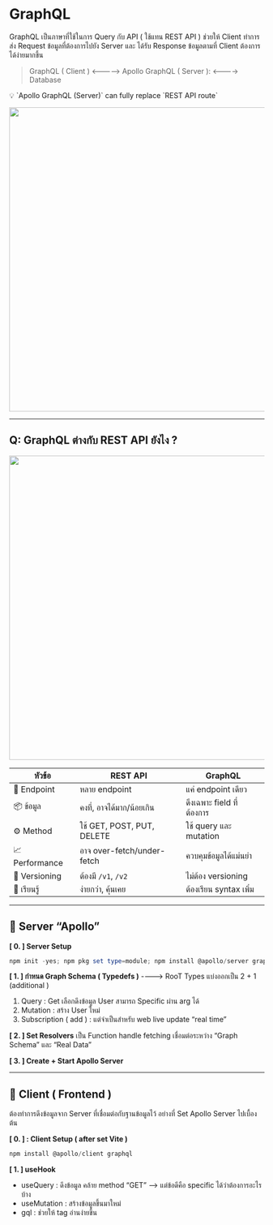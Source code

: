 # GraphQL

GraphQL เป็นภาษาที่ใช้ในการ Query กับ API ( ใช้แทน REST API ) ช่วยให้ Client ทำการส่ง Request ข้อมูลที่ต้องการไปยัง Server และ ได้รับ Response ข้อมูลตามที่ Client ต้องการได้ง่ายมากขึ้น

> GraphQL ( Client ) <————> Apollo GraphQL ( Server ): <----> Database
 

<aside>
💡 `Apollo GraphQL (Server)` can fully replace `REST API route`
</aside> 

<p align="center">
 <img src="https://github.com/user-attachments/assets/d55a1f46-d665-454c-ad8e-8ca79006b23a" width="600"/>
</p>

---

## Q:   GraphQL ต่างกับ REST API ยังไง ?

<img src="https://github.com/user-attachments/assets/5823f467-ab3b-4a0c-8a49-6a05bbf72188" width="600"/>

| หัวข้อ | REST API | GraphQL |
|--------|----------|---------|
| 📍 Endpoint | หลาย endpoint | แค่ endpoint เดียว |
| 📦 ข้อมูล | คงที่, อาจได้มาก/น้อยเกิน | ดึงเฉพาะ field ที่ต้องการ |
| ⚙️ Method | ใช้ GET, POST, PUT, DELETE | ใช้ query และ mutation |
| 📈 Performance | อาจ over-fetch/under-fetch | ควบคุมข้อมูลได้แม่นยำ |
| 🚧 Versioning | ต้องมี `/v1`, `/v2` | ไม่ต้อง versioning |
| 📡 เรียนรู้ | ง่ายกว่า, คุ้นเคย | ต้องเรียน syntax เพิ่ม | 

---
## 📁 Server “Apollo”
 
**[ 0. ] Server Setup**
```powershell
npm init -yes; npm pkg set type=module; npm install @apollo/server graphql
```
**[ 1. ] กำหนด Graph Schema ( Typedefs )** ----> RooT Types แบ่งออกเป็น 2 + 1 (additional )

1. Query : Get เลือกดึงข้อมูล User สามารถ Specific ผ่าน arg ได้
2. Mutation : สร้าง User ใหม่
3. Subscription ( add ) : แต่จำเป็นสำหรับ web live update “real time”

**[ 2. ] Set Resolvers**
   เป็น Function handle fetching เชื่อมต่อระหว่าง “Graph Schema” และ “Real Data”   

**[ 3. ] Create  + Start Apollo Server** 

---

## 📁 Client ( Frontend )
   ต้องทำการดึงข้อมูลจาก Server ที่เชื่อมต่อกับฐานข้อมูลไว้ อย่างที่ Set Apollo Server ไปเบื้องต้น

**[ 0. ] : Client Setup  ( after set Vite )**

```powershell
npm install @apollo/client graphql
```

**[ 1. ] useHook**

- useQuery : ดึงข้อมูล คล้าย method “GET” —> แต่ข้อดีคือ specific ได้ว่าต้องการอะไรบ้าง
- useMutation : สร้างข้อมูลขึ้นมาใหม่
- gql : ช่วยให้ tag อ่านง่ายขึ้น
